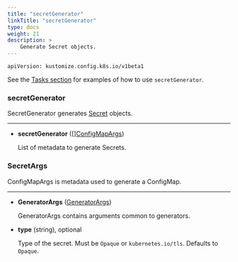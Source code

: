 ```yaml
---
title: "secretGenerator"
linkTitle: "secretGenerator"
type: docs
weight: 21
description: >
    Generate Secret objects.
---
```


`apiVersion: kustomize.config.k8s.io/v1beta1`

See the [Tasks section] for examples of how to use `secretGenerator`.

### secretGenerator
SecretGenerator generates [Secret] objects.

---

* **secretGenerator** ([][ConfigMapArgs](#configmapargs))

    List of metadata to generate Secrets.


### SecretArgs
ConfigMapArgs is metadata used to generate a ConfigMap.

---

* **GeneratorArgs** ([GeneratorArgs](/docs/reference/api/common-definitions/generatorargs/))

    GeneratorArgs contains arguments common to generators.

* **type** (string), optional

    Type of the secret. Must be `Opaque` or `kubernetes.io/tls`. Defaults to `Opaque`.

[Tasks section]: /docs/tasks/secret_generator/
[Secret]: https://kubernetes.io/docs/reference/kubernetes-api/config-and-storage-resources/secret-v1/
